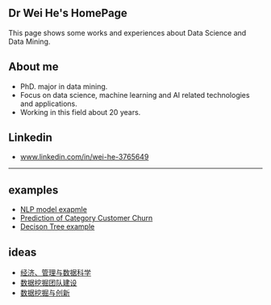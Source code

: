 ## Dr Wei He's HomePage
This page shows some works and experiences about Data Science and Data Mining.
## About me
* PhD. major in data mining.
* Focus on data science, machine learning and AI related technologies and applications.
* Working in this field about 20 years.
## Linkedin
* www.linkedin.com/in/wei-he-3765649
***
## examples
* [NLP model exapmle](lstm_example.md)
* [Prediction of Category Customer Churn](Prediction_of_Category_Customer_Churn.md)
* [Decison Tree example](20240625-1.md)


## ideas
* [经济、管理与数据科学](20240624.md)
* [数据挖掘团队建设](dm_team_Development.md)
* [数据挖掘与创新](creativity_dm.md)
